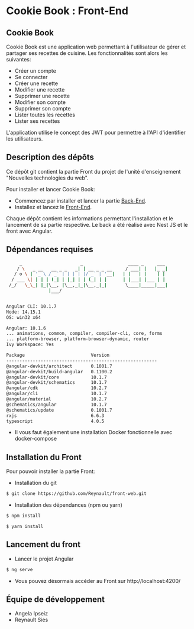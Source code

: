 # Cookie Book : Front-End

## Cookie Book

Cookie Book est une application web permettant à l'utilisateur de gérer et partager ses
recettes de cuisine. Les fonctionnalités sont alors les suivantes:

- Créer un compte
- Se connecter
- Créer une recette
- Modifier une recette
- Supprimer une recette
- Modifier son compte
- Supprimer son compte
- Lister toutes les recettes
- Lister ses recettes

L'application utilise le concept des JWT pour permettre à l'API d'identifier les
utilisateurs.

## Description des dépôts

Ce dépôt git contient la partie Front du projet de l'unité d'enseignement 
"Nouvelles technologies du web".

Pour installer et lancer Cookie Book:
- Commencez par installer et lancer la partie [Back-End](https://github.com/Reynault/back-web).
- Installez et lancez le [Front-End](https://github.com/Reynault/front-web).

Chaque dépôt contient les informations permettant l'installation et le lancement de 
sa partie respective. Le back a été réalisé avec Nest JS et le front avec Angular.


## Dépendances requises


```bash
     _                      _                 ____ _     ___
    / \   _ __   __ _ _   _| | __ _ _ __     / ___| |   |_ _|
   / o \ | '_ \ / _` | | | | |/ _` | '__|   | |   | |    | |
  / ___ \| | | | (_| | |_| | | (_| | |      | |___| |___ | |
 /_/   \_\_| |_|\__, |\__,_|_|\__,_|_|       \____|_____|___|
                |___/


Angular CLI: 10.1.7
Node: 14.15.1
OS: win32 x64

Angular: 10.1.6
... animations, common, compiler, compiler-cli, core, forms
... platform-browser, platform-browser-dynamic, router
Ivy Workspace: Yes

Package                         Version
---------------------------------------------------------
@angular-devkit/architect       0.1001.7
@angular-devkit/build-angular   0.1100.2
@angular-devkit/core            10.1.7
@angular-devkit/schematics      10.1.7
@angular/cdk                    10.2.7
@angular/cli                    10.1.7
@angular/material               10.2.7
@schematics/angular             10.1.7
@schematics/update              0.1001.7
rxjs                            6.6.3
typescript                      4.0.5
```

- Il vous faut également une installation Docker fonctionnelle avec docker-compose

## Installation du Front

Pour pouvoir installer la partie Front:

- Installation du git
```bash
$ git clone https://github.com/Reynault/front-web.git
```

- Installation des dépendances (npm ou yarn)
```bash
$ npm install
```
```
$ yarn install
```

## Lancement du front

- Lancer le projet Angular
```bash
$ ng serve
```

- Vous pouvez désormais accéder au Front sur http://localhost:4200/

## Équipe de développement

- Angela Ipseiz
- Reynault Sies
